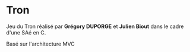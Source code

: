 # Tron 

Jeu du Tron réalisé par **Grégory DUPORGE** et **Julien Biout** dans le cadre d'une
SAé en C.

Basé sur l'architecture MVC